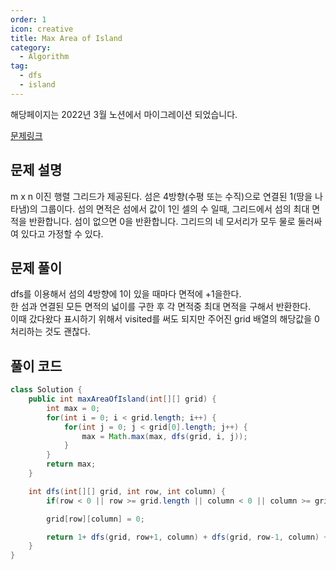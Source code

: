```yaml
---
order: 1
icon: creative
title: Max Area of Island
category:
  - Algorithm
tag:
  - dfs
  - island
---
```


해당페이지는 2022년 3월 노션에서 마이그레이션 되었습니다.

[문제링크](https://leetcode.com/problems/max-area-of-island/)

## 문제 설명

m x n 이진 행렬 그리드가 제공된다. 섬은 4방향(수평 또는 수직)으로 연결된 1(땅을 나타냄)의 그룹이다.
섬의 면적은 섬에서 값이 1인 셀의 수 일때, 그리드에서 섬의 ​​최대 면적을 반환합니다. 섬이 없으면 0을 반환합니다.
그리드의 네 모서리가 모두 물로 둘러싸여 있다고 가정할 수 있다.

## 문제 풀이

dfs를 이용해서 섬의 4방향에 1이 있을 때마다 면적에 +1을한다.  
한 섬과 연결된 모든 면적의 넓이를 구한 후 각 면적중 최대 면적을 구해서 반환한다.  
이때 갔다왔다 표시하기 위해서 visited를 써도 되지만 주어진 grid 배열의 해당값을 0처리하는 것도 괜찮다.

## 풀이 코드

```java
class Solution {
    public int maxAreaOfIsland(int[][] grid) {
        int max = 0;
        for(int i = 0; i < grid.length; i++) {
            for(int j = 0; j < grid[0].length; j++) {
                max = Math.max(max, dfs(grid, i, j));
            }
        }
        return max;
    }

    int dfs(int[][] grid, int row, int column) {
        if(row < 0 || row >= grid.length || column < 0 || column >= grid[0].length ||  grid[row][column] == 0 ) return 0;

        grid[row][column] = 0;

        return 1+ dfs(grid, row+1, column) + dfs(grid, row-1, column) + dfs(grid, row, column+1) + dfs(grid, row, column-1);
    }
}
```
